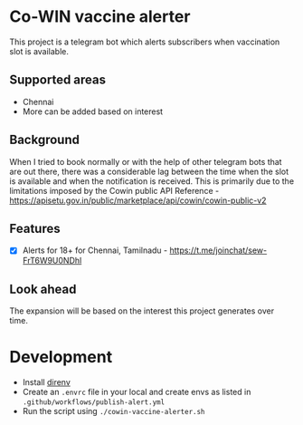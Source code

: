 # Co-WIN vaccine alerter
This project is a telegram bot which alerts subscribers when vaccination slot is available.

## Supported areas
- Chennai
- More can be added based on interest

## Background
When I tried to book normally or with the help of other telegram bots that are out there, there was a considerable lag between the time
when the slot is available and when the notification is received. This is primarily due to the limitations imposed by the Cowin public API
Reference - https://apisetu.gov.in/public/marketplace/api/cowin/cowin-public-v2

## Features
- [x] Alerts for 18+ for Chennai, Tamilnadu - https://t.me/joinchat/sew-FrT6W9U0NDhl

## Look ahead
The expansion will be based on the interest this project generates over time.

# Development
* Install [direnv](https://direnv.net/)
* Create an `.envrc` file in your local and create envs as listed in `.github/workflows/publish-alert.yml`
* Run the script using `./cowin-vaccine-alerter.sh`